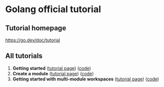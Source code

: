 # Golang official tutorial

## Tutorial homepage

https://go.dev/doc/tutorial

## All tutorials

1. **Getting started** ([tutorial page](https://go.dev/doc/tutorial/getting-started)) ([code](./1-getting-started/))
2. **Create a module** ([tutorial page](https://go.dev/doc/tutorial/create-module)) ([code](./2-create-a-module/))
3. **Getting started with multi-module workspaces** ([tutorial page](https://go.dev/doc/tutorial/workspaces)) ([code](./3-multi-module-workspace/))